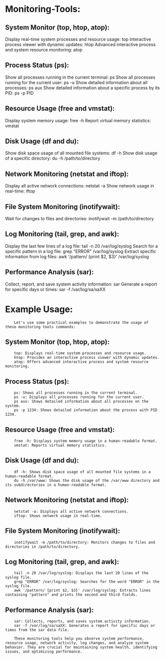 # Monitoring-Tools:

## System Monitor (top, htop, atop):

Display real-time system processes and resource usage: top
Interactive process viewer with dynamic updates: htop
Advanced interactive process and system resource monitoring: atop

## Process Status (ps):

Show all processes running in the current terminal: ps
Show all processes running for the current user: ps -u
Show detailed information about all processes: ps aux
Show detailed information about a specific process by its PID: ps -p PID

## Resource Usage (free and vmstat):

Display system memory usage: free -h
Report virtual memory statistics: vmstat

## Disk Usage (df and du):

Show disk space usage of all mounted file systems: df -h
Show disk usage of a specific directory: du -h /path/to/directory

## Network Monitoring (netstat and iftop):

Display all active network connections: netstat -a
Show network usage in real-time: iftop

## File System Monitoring (inotifywait):

Wait for changes to files and directories: inotifywait -m /path/to/directory

## Log Monitoring (tail, grep, and awk):

Display the last few lines of a log file: tail -n 20 /var/log/syslog
Search for a specific pattern in a log file: grep "ERROR" /var/log/syslog
Extract specific information from log files: awk '/pattern/ {print $2, $3}' /var/log/syslog

## Performance Analysis (sar):

Collect, report, and save system activity information: sar
Generate a report for specific days or times: sar -f /var/log/sa/saXX

#		Example Usage:
		
		Let's use some practical examples to demonstrate the usage of these monitoring tools commands:
		
##		System Monitor (top, htop, atop):
		
		top: Displays real-time system processes and resource usage.
		htop: Provides an interactive process viewer with dynamic updates.
		atop: Offers advanced interactive process and system resource monitoring.

##		Process Status (ps):
		
		ps: Shows all processes running in the current terminal.
		ps -u: Displays all processes running for the current user.
		ps aux: Shows detailed information about all processes on the system.
		ps -p 1234: Shows detailed information about the process with PID 1234.

##		Resource Usage (free and vmstat):
		
		free -h: Displays system memory usage in a human-readable format.
		vmstat: Reports virtual memory statistics.

##		Disk Usage (df and du):
		
		df -h: Shows disk space usage of all mounted file systems in a human-readable format.
		du -h /var/www: Shows the disk usage of the /var/www directory and its subdirectories in a human-readable format.

##		Network Monitoring (netstat and iftop):
		
		netstat -a: Displays all active network connections.
		iftop: Shows network usage in real-time.

##		File System Monitoring (inotifywait):
		
		inotifywait -m /path/to/directory: Monitors changes to files and directories in /path/to/directory.

##		Log Monitoring (tail, grep, and awk):
		
		tail -n 20 /var/log/syslog: Displays the last 20 lines of the syslog file.
		grep "ERROR" /var/log/syslog: Searches for the word "ERROR" in the syslog file.
		awk '/pattern/ {print $2, $3}' /var/log/syslog: Extracts lines containing "pattern" and prints the second and third fields.

##		Performance Analysis (sar):
		
		sar: Collects, reports, and saves system activity information.
		sar -f /var/log/sa/saXX: Generates a report for specific days or times from the sar data file.
		
		These monitoring tools help you observe system performance, resource usage, network activity, log changes, and analyze system behavior. They are crucial for maintaining system health, identifying issues, and optimizing performance.